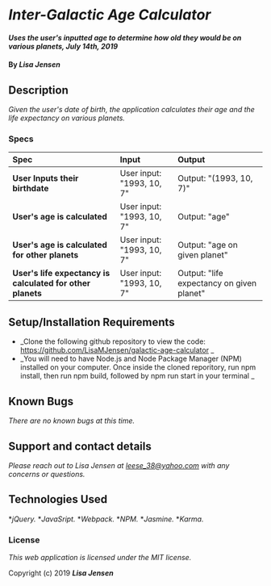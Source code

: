 # _Inter-Galactic Age Calculator_

#### _Uses the user's inputted age to determine how old they would be on various planets, July 14th, 2019_

#### By _**Lisa Jensen**_

## Description

_Given the user's date of birth, the application calculates their age and the life expectancy on various planets._


### Specs
| Spec | Input | Output |
| :-------------     | :------------- | :------------- |
| **User Inputs their birthdate** | User input: "1993, 10, 7" | Output: "(1993, 10, 7)" |
| **User's age is calculated**| User input: "1993, 10, 7" | Output: "age" |
| **User's age is calculated for other planets**| User input: "1993, 10, 7" | Output: "age on given planet" |
| **User's life expectancy is calculated for other planets**| User input: "1993, 10, 7" | Output: "life expectancy on given planet" |



## Setup/Installation Requirements

* _Clone the following github repository to view the code: https://github.com/LisaMJensen/galactic-age-calculator _
* _You will need to have Node.js and Node Package Manager (NPM) installed on your computer. Once inside the cloned reporitory, run npm install, then run npm build, followed by npm run start in your terminal _


## Known Bugs

_There are no known bugs at this time._

## Support and contact details

_Please reach out to Lisa Jensen at leese_38@yahoo.com with any concerns or questions._

## Technologies Used

*_jQuery._
*_JavaSript._
*_Webpack._
*_NPM._
*_Jasmine._
*_Karma._

### License

*This web application is licensed under the MIT license.*

Copyright (c) 2019 **_Lisa Jensen_**
